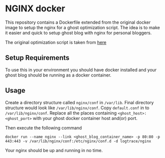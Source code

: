 # NGINX docker
This repository contains a Dockerfile extended from the original docker image to setup the nginx for a ghost optimization script. The idea is to make it easier and quick to setup ghost blog with nginx for personal bloggers.

The original optimization script is taken from [here](https://gist.github.com/vvo/7414035#file-ghost-performance-nginx-config-conf)
## Setup Requirements
To use this in your environment you should have docker installed and your ghost blog should be running as a docker container.

## Usage
Create a directory structure called `nginx/conf` in `/var/lib`. Final directory structure would look like `/var/lib/nginx/conf`. Copy `default.conf` in to `/var/lib/nginx/conf`. Replace all the places containing `<ghost_host>:<ghost_port>` with your ghost docker container host and(or) port.

Then execute the following command
```
docker run --name nginx --link <ghost_blog_container_name> -p 80:80 -p 443:443 -v /var/lib/nginx/conf:/etc/nginx/conf.d -d logtrace/nginx
```
Your nginx should be up and running in no time.
